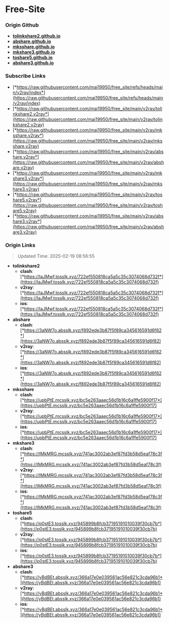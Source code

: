 # Free-Site

### Origin Github

- [**tolinkshare2.github.io**](https://github.com/tolinkshare2/tolinkshare2.github.io)
- [**abshare.github.io**](https://github.com/abshare/abshare.github.io)
- [**mksshare.github.io**](https://github.com/mksshare/mksshare.github.io)
- [**mkshare3.github.io**](https://github.com/mkshare3/mkshare3.github.io)
- [**toshare5.github.io**](https://github.com/toshare5/toshare5.github.io)
- [**abshare3.github.io**](https://github.com/abshare3/abshare3.github.io)

### Subscribe Links

- [*https://raw.githubusercontent.com/mai19950/free_site/refs/heads/main/v2ray/index*](https://raw.githubusercontent.com/mai19950/free_site/refs/heads/main/v2ray/index)
- [*https://raw.githubusercontent.com/mai19950/free_site/main/v2ray/tolinkshare2.v2ray*](https://raw.githubusercontent.com/mai19950/free_site/main/v2ray/tolinkshare2.v2ray)
- [*https://raw.githubusercontent.com/mai19950/free_site/main/v2ray/mksshare.v2ray*](https://raw.githubusercontent.com/mai19950/free_site/main/v2ray/mksshare.v2ray)
- [*https://raw.githubusercontent.com/mai19950/free_site/main/v2ray/abshare.v2ray*](https://raw.githubusercontent.com/mai19950/free_site/main/v2ray/abshare.v2ray)
- [*https://raw.githubusercontent.com/mai19950/free_site/main/v2ray/mkshare3.v2ray*](https://raw.githubusercontent.com/mai19950/free_site/main/v2ray/mkshare3.v2ray)
- [*https://raw.githubusercontent.com/mai19950/free_site/main/v2ray/toshare5.v2ray*](https://raw.githubusercontent.com/mai19950/free_site/main/v2ray/toshare5.v2ray)
- [*https://raw.githubusercontent.com/mai19950/free_site/main/v2ray/abshare3.v2ray*](https://raw.githubusercontent.com/mai19950/free_site/main/v2ray/abshare3.v2ray)

### Origin Links

> Updated Time: 2025-02-19 08:56:55

- **tolinkshare2**
  - **clash**: [*https://IaJMwf.tosslk.xyz/722ef550818ca5a5c35c3074068d732f*](https://IaJMwf.tosslk.xyz/722ef550818ca5a5c35c3074068d732f)
  - **v2ray**: [*https://IaJMwf.tosslk.xyz/722ef550818ca5a5c35c3074068d732f*](https://IaJMwf.tosslk.xyz/722ef550818ca5a5c35c3074068d732f)
  - **ios**: [*https://IaJMwf.tosslk.xyz/722ef550818ca5a5c35c3074068d732f*](https://IaJMwf.tosslk.xyz/722ef550818ca5a5c35c3074068d732f)
- **abshare**
  - **clash**: [*https://3aNW7o.absslk.xyz/f892ede3b87f5f89ca345616591d6f82*](https://3aNW7o.absslk.xyz/f892ede3b87f5f89ca345616591d6f82)
  - **v2ray**: [*https://3aNW7o.absslk.xyz/f892ede3b87f5f89ca345616591d6f82*](https://3aNW7o.absslk.xyz/f892ede3b87f5f89ca345616591d6f82)
  - **ios**: [*https://3aNW7o.absslk.xyz/f892ede3b87f5f89ca345616591d6f82*](https://3aNW7o.absslk.xyz/f892ede3b87f5f89ca345616591d6f82)
- **mksshare**
  - **clash**: [*https://upbPtE.mcsslk.xyz/bc5e263aaec56d1b16c6a1ffe5900f17*](https://upbPtE.mcsslk.xyz/bc5e263aaec56d1b16c6a1ffe5900f17)
  - **v2ray**: [*https://upbPtE.mcsslk.xyz/bc5e263aaec56d1b16c6a1ffe5900f17*](https://upbPtE.mcsslk.xyz/bc5e263aaec56d1b16c6a1ffe5900f17)
  - **ios**: [*https://upbPtE.mcsslk.xyz/bc5e263aaec56d1b16c6a1ffe5900f17*](https://upbPtE.mcsslk.xyz/bc5e263aaec56d1b16c6a1ffe5900f17)
- **mkshare3**
  - **clash**: [*https://IMkMRG.mcsslk.xyz/741ac3002ab3ef87fd3b58d5eaf78c3f*](https://IMkMRG.mcsslk.xyz/741ac3002ab3ef87fd3b58d5eaf78c3f)
  - **v2ray**: [*https://IMkMRG.mcsslk.xyz/741ac3002ab3ef87fd3b58d5eaf78c3f*](https://IMkMRG.mcsslk.xyz/741ac3002ab3ef87fd3b58d5eaf78c3f)
  - **ios**: [*https://IMkMRG.mcsslk.xyz/741ac3002ab3ef87fd3b58d5eaf78c3f*](https://IMkMRG.mcsslk.xyz/741ac3002ab3ef87fd3b58d5eaf78c3f)
- **toshare5**
  - **clash**: [*https://p0stE3.tosslk.xyz/945899b8fcb37195191010039f30cb7b*](https://p0stE3.tosslk.xyz/945899b8fcb37195191010039f30cb7b)
  - **v2ray**: [*https://p0stE3.tosslk.xyz/945899b8fcb37195191010039f30cb7b*](https://p0stE3.tosslk.xyz/945899b8fcb37195191010039f30cb7b)
  - **ios**: [*https://p0stE3.tosslk.xyz/945899b8fcb37195191010039f30cb7b*](https://p0stE3.tosslk.xyz/945899b8fcb37195191010039f30cb7b)
- **abshare3**
  - **clash**: [*https://yBdBEt.absslk.xyz/366a17e0e039561ac56e821c3cda96b1*](https://yBdBEt.absslk.xyz/366a17e0e039561ac56e821c3cda96b1)
  - **v2ray**: [*https://yBdBEt.absslk.xyz/366a17e0e039561ac56e821c3cda96b1*](https://yBdBEt.absslk.xyz/366a17e0e039561ac56e821c3cda96b1)
  - **ios**: [*https://yBdBEt.absslk.xyz/366a17e0e039561ac56e821c3cda96b1*](https://yBdBEt.absslk.xyz/366a17e0e039561ac56e821c3cda96b1)
